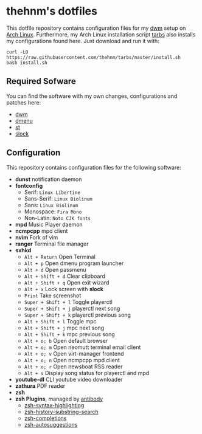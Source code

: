 # thehnm's dotfiles

This dotfile repository contains configuration files for my [dwm](https://github.com/thehnm/dwm) setup on [Arch Linux](https://www.archlinux.org/).
Furthermore, my Arch Linux installation script [tarbs](https://github.com/thehnm/tarbs) also installs my configurations found here.
Just download and run it with:

```
curl -LO https://raw.githubusercontent.com/thehnm/tarbs/master/install.sh
bash install.sh
```

## Required Sofware

You can find the software with my own changes, configurations and patches here:

- [dwm](https://github.com/thehnm/dwm)
- [dmenu](https://github.com/thehnm/dmenu)
- [st](https://github.com/thehnm/st)
- [slock](https://github.com/thehnm/slock)

## Configuration

This repository contains configuration files for the following software:

- **dunst** notification daemon
- **fontconfig**
    - Serif: `Linux Libertine`
    - Sans-Serif: `Linux Biolinum`
    - Sans: `Linux Biolinum`
    - Monospace: `Fira Mono`
    - Non-Latin: `Noto CJK fonts`
- **mpd** Music Player daemon
- **ncmpcpp** mpd client
- **nvim** Fork of vim
- **ranger** Terminal file manager
- **sxhkd**
    - `Alt + Return` Open Terminal
    - `Alt + p` Open dmenu program launcher
    - `Alt + d` Open passmenu
    - `Alt + Shift + d` Clear clipboard
    - `Alt + Shift + q` Open exit wizard
    - `Alt + x` Lock screen with **slock**
    - `Print` Take screenshot
    - `Super + Shift + l` Toggle playerctl
    - `Super + Shift + j` playerctl next song
    - `Super + Shift + k` playerctl previous song
    - `Alt + Shift + l` Toggle mpc
    - `Alt + Shift + j` mpc next song
    - `Alt + Shift + k` mpc previous song
    - `Alt + o; b` Open default browser
    - `Alt + o; m` Open neomutt terminal email client
    - `Alt + o; v` Open virt-manager frontend
    - `Alt + o; n` Open ncmpcpp mpd client
    - `Alt + o; r` Open newsboat RSS reader
    - `Alt + s` Display song status for playerctl and mpd
- **youtube-dl** CLI youtube video downloader
- **zathura** PDF reader
- **zsh**
- **zsh Plugins**, managed by [antibody](https://github.com/getantibody/antibody)
    - [zsh-syntax-highlighting](https://github.com/zsh-users/zsh-syntax-highlighting)
    - [zsh-history-substring-search](https://github.com/zsh-users/zsh-history-substring-search)
    - [zsh-completions](https://github.com/zsh-users/zsh-completions)
    - [zsh-autosuggestions](https://github.com/zsh-users/zsh-autosuggestions)

